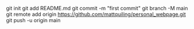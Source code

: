 git init
git add README.md
git commit -m "first commit"
git branch -M main
git remote add origin https://github.com/mattquiling/personal_webpage.git
git push -u origin main

